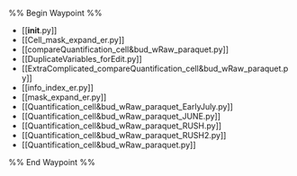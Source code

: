 
%% Begin Waypoint %%
- [[__init__.py]]
- [[Cell_mask_expand_er.py]]
- [[compareQuantification_cell&bud_wRaw_paraquet.py]]
- [[DuplicateVariables_forEdit.py]]
- [[ExtraComplicated_compareQuantification_cell&bud_wRaw_paraquet.py]]
- [[info_index_er.py]]
- [[mask_expand_er.py]]
- [[Quantification_cell&bud_wRaw_paraquet_EarlyJuly.py]]
- [[Quantification_cell&bud_wRaw_paraquet_JUNE.py]]
- [[Quantification_cell&bud_wRaw_paraquet_RUSH.py]]
- [[Quantification_cell&bud_wRaw_paraquet_RUSH2.py]]
- [[Quantification_cell&bud_wRaw_paraquet.py]]

%% End Waypoint %%

